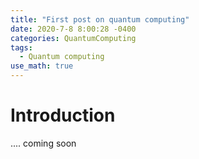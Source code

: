```yaml
---
title: "First post on quantum computing"
date: 2020-7-8 8:00:28 -0400
categories: QuantumComputing
tags:
  - Quantum computing 
use_math: true
---
```


# Introduction  

  .... coming soon 
